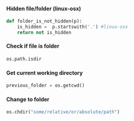 #### Hidden file/folder (linux-osx)

```python
def folder_is_not_hidden(p):
    is_hidden =  p.startswith('.') #linux-osx
    return not is_hidden
```

#### Check if file is folder
```python
os.path.isdir
```
#### Get current working directory
```python
previous_folder = os.getcwd()
```
#### Change to folder
```python
os.chdir("some/relative/or/absolute/path")
```

